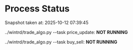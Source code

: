 # Process Status

Snapshot taken at: 2025-10-12 07:39:45

../wintrd/trade_algo.py --task price_update: **NOT RUNNING**

../wintrd/trade_algo.py --task buy_sell: **NOT RUNNING**

